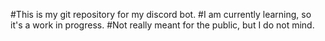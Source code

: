 #This is my git repository for my discord bot.
#I am currently learning, so it's a work in progress.
#Not really meant for the public, but I do not mind.